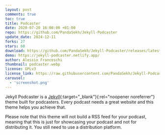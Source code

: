 ```yaml
---
layout: post
comments: true
toc: true
title: Podcaster
date: 2020-07-20 16:00:00 +01:00
repo: https://github.com/PandaSekh/Jekyll-Podcaster
update_date: 2024-12-11
forks: 27
stars: 60
download: https://github.com/PandaSekh/Jekyll-Podcaster/releases/latest
demo: https://jekyll-podcaster.netlify.app/
author: Alessio Franceschi
thumbnail: podcaster.webp
license: GPLv3
license_link: https://raw.githubusercontent.com/PandaSekh/Jekyll-Podcaster/refs/heads/master/LICENSE
carousel:
  - 'screenshot.png'
---
```


Jekyll Podcaster is a [Jekyll](https://jekyllrb.com){:target="_blank"}{:rel="noopener noreferrer"} theme built for podcasters. Every podcast needs a great website and this theme helps you achieve that.

Please note that this theme will not build a RSS feed for your podcast, meaning that this is just for showcasing your podcast and not for distributing it. You still need to use a distribution platform.
